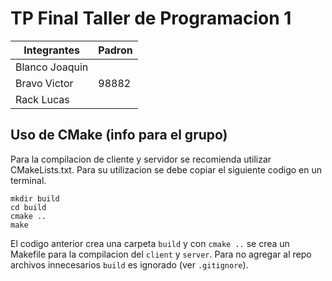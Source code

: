 # TP Final Taller de Programacion 1

| Integrantes    | Padron |
|----------------|--------|
| Blanco Joaquin |        |
| Bravo Victor   | 98882  |
| Rack Lucas     |        |

## Uso de CMake (info para el grupo)

Para la compilacion de cliente y servidor se recomienda utilizar
 CMakeLists.txt. Para su utilizacion se debe copiar el siguiente
  codigo en un terminal.

~~~
mkdir build
cd build
cmake ..
make
~~~

El codigo anterior crea una carpeta `build` y con `cmake ..` se crea
 un Makefile para la compilacion del `client` y `server`. Para no
 agregar al repo archivos innecesarios `build` es ignorado (ver
`.gitignore`).
